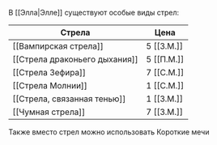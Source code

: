 В [[Элла|Элле]] существуют особые виды стрел:

| Стрела                        | Цена       |
| ----------------------------- | ---------- |
| [[Вампирская стрела]]         | 5 [[З.М.]] |
| [[Стрела драконьего дыхания]] | 5 [[П.М.]] |
| [[Стрела Зефира]]             | 7 [[С.М.]] |
| [[Стрела Молнии]]             | 1 [[С.М.]] |
| [[Стрела, связанная тенью]]   | 1 [[З.М.]] |
| [[Чумная стрела]]             | 7 [[З.М.]] |
Также вместо стрел можно использовать Короткие мечи